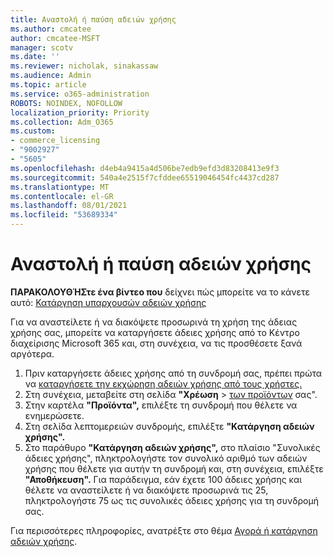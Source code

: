 ```yaml
---
title: Αναστολή ή παύση αδειών χρήσης
ms.author: cmcatee
author: cmcatee-MSFT
manager: scotv
ms.date: ''
ms.reviewer: nicholak, sinakassaw
ms.audience: Admin
ms.topic: article
ms.service: o365-administration
ROBOTS: NOINDEX, NOFOLLOW
localization_priority: Priority
ms.collection: Adm_O365
ms.custom:
- commerce_licensing
- "9002927"
- "5605"
ms.openlocfilehash: d4eb4a9415a4d506be7edb9efd3d83208413e9f3
ms.sourcegitcommit: 540a4e2515f7cfddee65519046454fc4437cd287
ms.translationtype: MT
ms.contentlocale: el-GR
ms.lasthandoff: 08/01/2021
ms.locfileid: "53689334"
---
```

# <a name="suspend-or-pause-licenses"></a>Αναστολή ή παύση αδειών χρήσης

**ΠΑΡΑΚΟΛΟΥΘΉΣτε ένα βίντεο που** δείχνει πώς μπορείτε να το κάνετε αυτό: [Κατάργηση υπαρχουσών αδειών χρήσης](https://go.microsoft.com/fwlink/p/?linkid=2154938)

Για να αναστείλετε ή να διακόψετε προσωρινά τη χρήση της άδειας χρήσης σας, μπορείτε να καταργήσετε άδειες χρήσης από το Κέντρο διαχείρισης Microsoft 365 και, στη συνέχεια, να τις προσθέσετε ξανά αργότερα.

1. Πριν καταργήσετε άδειες χρήσης από τη συνδρομή σας, πρέπει πρώτα να [καταργήσετε την εκχώρηση αδειών χρήσης από τους χρήστες.](/microsoft-365/admin/manage/remove-licenses-from-users)
2. Στη συνέχεια, μεταβείτε στη σελίδα **"Χρέωση**  >  [των προϊόντων](https://go.microsoft.com/fwlink/p/?linkid=842054) σας".
3. Στην καρτέλα **"Προϊόντα",** επιλέξτε τη συνδρομή που θέλετε να ενημερώσετε.
4. Στη σελίδα λεπτομερειών συνδρομής, επιλέξτε **"Κατάργηση αδειών χρήσης".**
5. Στο παράθυρο  **"Κατάργηση αδειών χρήσης",** στο πλαίσιο "Συνολικές άδειες χρήσης", πληκτρολογήστε τον συνολικό αριθμό των αδειών χρήσης που θέλετε για αυτήν τη συνδρομή και, στη συνέχεια, επιλέξτε **"Αποθήκευση".** Για παράδειγμα, εάν έχετε 100 άδειες χρήσης και θέλετε να αναστείλετε ή να διακόψετε προσωρινά τις 25, πληκτρολογήστε 75 ως τις συνολικές άδειες χρήσης για τη συνδρομή σας.

Για περισσότερες πληροφορίες, ανατρέξτε στο θέμα [Αγορά ή κατάργηση αδειών χρήσης](/microsoft-365/commerce/licenses/buy-licenses).